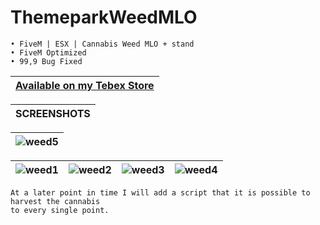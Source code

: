 # ThemeparkWeedMLO

```yarn
• FiveM | ESX | Cannabis Weed MLO + stand
• FiveM Optimized
• 99,9 Bug Fixed
```

|[Available on my Tebex Store](https://alphadevelopment.tebex.io/checkout/packages/add/6803128/single)|
|---|

|SCREENSHOTS|
|---|

|![weed5](https://github.com/user-attachments/assets/a3fed9f4-627e-49ee-b523-5c2da92581b7)|
|---|


|![weed1](https://github.com/user-attachments/assets/818b2fd6-ad75-4bf1-a5e2-cd56c992a63a)|![weed2](https://github.com/user-attachments/assets/e961377b-4f89-4bb3-89be-86e262a7ab08)|![weed3](https://github.com/user-attachments/assets/bd7039ec-f303-4fb1-bcca-9973b54bec1a)|![weed4](https://github.com/user-attachments/assets/49e04f2b-6d4b-4a29-85e5-db4e305defb9)
|---|---|---|---|

```yarn
At a later point in time I will add a script that it is possible to harvest the cannabis
to every single point.
```
